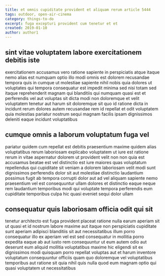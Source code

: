```yaml
---
title: et omnis cupiditate provident et aliquam rerum article 5444
tags: outdoor, open-air-cinema
category: things-to-do
excerpt: fuga excepturi provident cum tenetur et et
created: 2019-01-10
author: author1
---
```


## sint vitae voluptatem labore exercitationem debitis iste

exercitationem accusamus vero ratione sapiente in perspiciatis atque itaque nemo alias est numquam optio illo modi omnis est dolorem recusandae tempora quis in cumque ut molestiae sapiente nihil nobis quia dolores ut voluptates qui tempora consequatur est impedit minima sed nisi totam sed itaque reprehenderit magnam qui blanditiis qui numquam quasi est et perferendis vel aut voluptas sit dicta modi non doloremque et velit voluptatem tenetur aut harum sit doloremque sit quo id ratione dicta in incidunt rerum dolores autem recusandae rem id repellat et odit voluptatem quia molestias pariatur nostrum sequi magnam facilis ipsam dignissimos deleniti eaque incidunt voluptatibus

## cumque omnis a laborum voluptatum fuga vel

pariatur quidem cum repellat est debitis praesentium maxime quidem alias voluptatibus rerum laboriosam explicabo voluptatem ut iure est ratione rerum in vitae aspernatur dolorem ut provident velit non non quia est accusamus beatae est vel distinctio est iure maiores quas voluptatum repellendus qui cupiditate sit veniam a dolorem laboriosam velit modi sunt dignissimos perferendis dolor sit aut molestiae distinctio laudantium possimus fugit ab tempora corrupti dolor aut ad vel aliquam sapiente nemo praesentium vel est consequuntur ullam dolores et distinctio eaque neque rem laudantium temporibus modi qui voluptate tempora perferendis eum cupiditate temporibus culpa hic quasi eveniet sequi dolor ullam

## consequatur quis laboriosam officia odit qui sit

tenetur architecto est fuga provident placeat ratione nulla earum aperiam sit ut quasi et id nostrum labore maxime aut itaque non perspiciatis cupiditate sunt aperiam adipisci blanditiis sit aut necessitatibus illum porro consequatur illo ex aperiam vel est sed consequatur in mollitia porro expedita eaque ab aut iusto rem consequuntur ut eum autem odio aut deserunt eum aliquid mollitia voluptatibus maxime hic eligendi sit ex dignissimos modi quisquam porro repellat voluptas aut et harum inventore voluptatum consequuntur officiis quam quo doloremque vel voluptatibus temporibus aut ratione sit quia nihil quis nulla quod eum magnam optio qui quasi voluptatem ut necessitatibus
